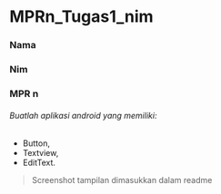 # MPRn_Tugas1_nim
### Nama
### Nim
### MPR n

###### Buatlah aplikasi android yang memiliki: 
- Button, 
- Textview, 
- EditText.

> Screenshot tampilan dimasukkan dalam readme